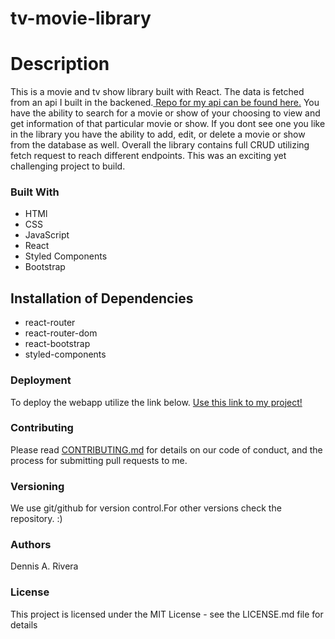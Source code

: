 # tv-movie-library

# Description

This is a movie and tv show library built with React. The data is fetched from an api I built in the backened.[ Repo for my api can be found here.](https://github.com/D-Riv/tv-movie-api) You have the ability to search for a movie or show of your choosing to view and get information of that particular movie or show. If you dont see one you like in the library you have the ability to add, edit, or delete a movie or show from the database as well. Overall the library contains full CRUD utilizing fetch request to reach different endpoints. This was an exciting yet challenging project to build.

### Built With

- HTMl
- CSS
- JavaScript
- React
- Styled Components
- Bootstrap

## Installation of Dependencies

- react-router
- react-router-dom
- react-bootstrap
- styled-components

### Deployment

To deploy the webapp utilize the link below.
[Use this link to my project!](https://tv-movie-library.netlify.com)

### Contributing

Please read [CONTRIBUTING.md](https://gist.github.com/PurpleBooth/b24679402957c63ec426) for details on our code of conduct, and the process for submitting pull requests to me.

### Versioning

We use git/github for version control.For other versions check the repository. :)

### Authors

Dennis A. Rivera

### License

This project is licensed under the MIT License - see the LICENSE.md file for details
